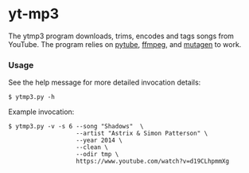 # yt-mp3

The ytmp3 program downloads, trims, encodes and tags songs from YouTube.
The program relies on [pytube](https://github.com/pytube/pytube),
[ffmpeg](https://ffmpeg.org/), and [mutagen](https://mutagen.readthedocs.io/en/latest/#)
to work.


### Usage

See the help message for more detailed invocation details:

```
$ ytmp3.py -h
```

Example invocation:

```
$ ytmp3.py -v -s 6 --song "Shadows"  \
                   --artist "Astrix & Simon Patterson" \
                   --year 2014 \
                   --clean \
                   --odir tmp \
                   https://www.youtube.com/watch?v=d19CLhpmmXg

```

